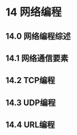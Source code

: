 <!--
 * @Author: your name
 * @Date: 2020-04-18 07:50:30
 * @LastEditTime: 2020-04-18 08:36:03
 * @LastEditors: Please set LastEditors
 * @Description: In User Settings Edit
 * @FilePath: \JavaScholar\docs\1.basics\1.java-basic\14-网络编程.md
 -->
# 14 网络编程

## 14.0 网络编程综述

## 14.1 网络通信要素


## 14.2 TCP编程


## 14.3 UDP编程


## 14.4 URL编程